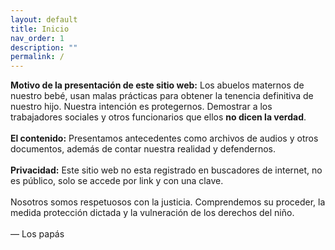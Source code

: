 ```yaml
---
layout: default
title: Inicio
nav_order: 1
description: ""
permalink: /
---
```


<strong>Motivo de la presentación de este sitio web:</strong>
Los abuelos maternos de nuestro bebé, usan malas prácticas para obtener la tenencia definitiva de nuestro hijo. Nuestra intención es protegernos. Demostrar a los trabajadores sociales y otros funcionarios que ellos <b>no dicen la verdad</b>.
<br><br>
<b>El contenido:</b>
Presentamos antecedentes como archivos de audios y otros documentos, además de contar nuestra realidad y defendernos.
<br><br>
<b>Privacidad:</b> Este sitio web no esta registrado en buscadores de internet, no es público, solo se accede por link y con una clave.
<br><br>
Nosotros somos respetuosos con la justicia. Comprendemos su proceder, la medida protección dictada y la vulneración de los derechos del niño.
<br><br>
 — Los papás

